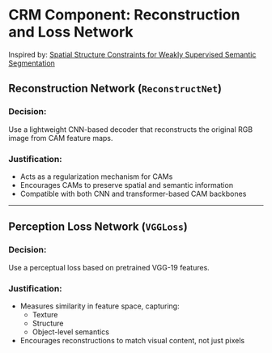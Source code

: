 # CRM Component: Reconstruction and Loss Network

Inspired by: [Spatial Structure Constraints for Weakly Supervised Semantic Segmentation](https://arxiv.org/abs/2401.11122)

## Reconstruction Network (`ReconstructNet`)

### Decision:
Use a lightweight CNN-based decoder that reconstructs the original RGB image from CAM feature maps.

### Justification:
- Acts as a regularization mechanism for CAMs
- Encourages CAMs to preserve spatial and semantic information
- Compatible with both CNN and transformer-based CAM backbones

---

## Perception Loss Network (`VGGLoss`)

### Decision:
Use a perceptual loss based on pretrained VGG-19 features.

### Justification:
- Measures similarity in feature space, capturing:
  - Texture
  - Structure
  - Object-level semantics
- Encourages reconstructions to match visual content, not just pixels


